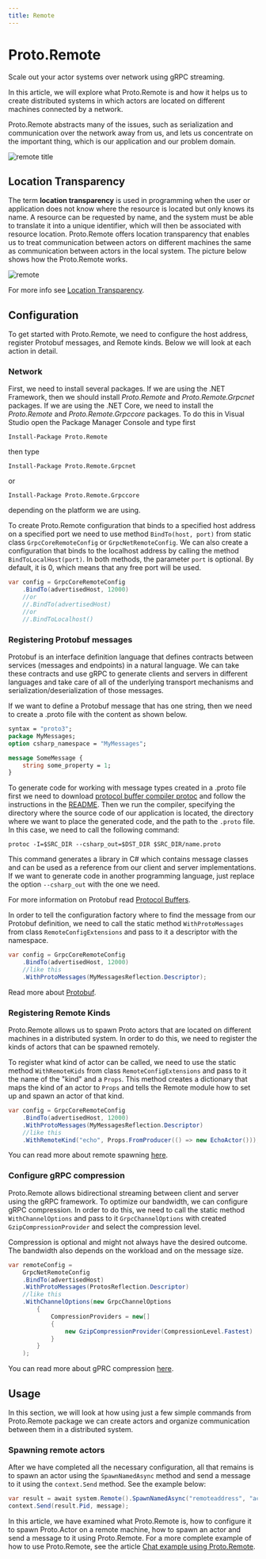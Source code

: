 ```yaml
---
title: Remote
---
```


# Proto.Remote

Scale out your actor systems over network using gRPC streaming.

In this article, we will explore what Proto.Remote is and how it helps us to create distributed systems in which actors are located on different machines connected by a network.

Proto.Remote abstracts many of the issues, such as serialization and communication over the network away from us, and lets us concentrate on the important thing, which is our application and our problem domain.

![remote title](images/Remote-2-blue.png)

## Location Transparency

The term **location transparency** is used in programming when the user or application does not know where the resource is located but only knows its name. A resource can be requested by name, and the system must be able to translate it into a unique identifier, which will then be associated with resource location. Proto.Remote offers location transparency that enables us to treat communication between actors on different machines the same as communication between actors in the local system. The picture below shows how the Proto.Remote works. 

![remote](images/remote.png)

For more info see [Location Transparency](https://proto.actor/docs/location-transparency/).

## Configuration

To get started with Proto.Remote, we need to configure the host address, register Protobuf messages, and Remote kinds. Below we will look at each action in detail.

### Network

First, we need to install several packages. If we are using the .NET Framework, then we should install *Proto.Remote* and *Proto.Remote.Grpcnet* packages. If we are using the .NET Core, we need to install the *Proto.Remote* and *Proto.Remote.Grpccore* packages. To do this in Visual Studio open the Package Manager Console and type first 

`Install-Package Proto.Remote`

then type

`Install-Package Proto.Remote.Grpcnet` 

or

`Install-Package Proto.Remote.Grpccore`

depending on the platform we are using.

To create Proto.Remote configuration that binds to a specified host address on a specified port we need to use method `BindTo(host, port)` from static class `GrpcCoreRemoteConfig` or `GrpcNetRemoteConfig`. We can also create a configuration that binds to the localhost address by calling the method `BindToLocalHost(port)`. In both methods, the parameter `port` is optional. By default, it is 0, which means that any free port will be used.


```csharp
var config = GrpcCoreRemoteConfig
    .BindTo(advertisedHost, 12000)
    //or
    //.BindTo(advertisedHost)
    //or
    //.BindToLocalhost()
```

### Registering Protobuf messages

Protobuf is an interface definition language that defines contracts between services (messages and endpoints) in a natural language. We can take these contracts and use gRPC to generate clients and servers in different languages and take care of all of the underlying transport mechanisms and serialization/deserialization of those messages.

If we want to define a Protobuf message that has one string, then we need to create a .proto file with the content as shown below.

```protobuf
syntax = "proto3";
package MyMessages;
option csharp_namespace = "MyMessages";

message SomeMessage {
    string some_property = 1;
}
```

To generate code for working with message types created in a .proto file first we need to download [protocol buffer compiler protoc](https://developers.google.com/protocol-buffers/docs/downloads) and follow the instructions in the [README](https://github.com/protocolbuffers/protobuf/blob/master/examples/README.md). Then we run the compiler, specifying the directory where the source code of our application is located, the directory where we want to place the generated code, and the path to the `.proto` file. In this case, we need to call the following command: 

`protoc -I=$SRC_DIR --csharp_out=$DST_DIR $SRC_DIR/name.proto`

This command generates a library in C# which contains message classes and can be used as a reference from our client and server implementations. If we want to generate code in another programming language, just replace the option `--csharp_out` with the one we need.

For more information on Protobuf read [Protocol Buffers](https://developers.google.com/protocol-buffers/docs/overview).

In order to tell the configuration factory where to find the message from our Protobuf definition, we need to call the static method `WithProtoMessages` from class `RemoteConfigExtensions` and pass to it a descriptor with the namespace.

```csharp
var config = GrpcCoreRemoteConfig
    .BindTo(advertisedHost, 12000)
    //like this
    .WithProtoMessages(MyMessagesReflection.Descriptor);
```

Read more about [Protobuf](https://proto.actor/docs/serialization/).

### Registering Remote Kinds

Proto.Remote allows us to spawn Proto actors that are located on different machines in a distributed system. In order to do this, we need to register the kinds of actors that can be spawned remotely.

To register what kind of actor can be called, we need to use the static method `WithRemoteKids` from class `RemoteConfigExtensions` and pass to it the name of the "kind" and a `Props`. This method creates a dictionary that maps the kind of an actor to `Props` and tells the Remote module how to set up and spawn an actor of that kind.

```csharp
var config = GrpcCoreRemoteConfig
    .BindTo(advertisedHost, 12000)
    .WithProtoMessages(MyMessagesReflection.Descriptor)
    //like this
    .WithRemoteKind("echo", Props.FromProducer(() => new EchoActor()));
```

You can read more about remote spawning [here](https://proto.actor/docs/remote-spawn/).

### Configure gRPC compression

Proto.Remote allows bidirectional streaming between client and server using the gRPC framework. To optimize our bandwidth, we can configure gRPC compression. In order to do this, we need to call the static method `WithChannelOptions` and pass to it `GrpcChannelOptions` with created `GzipCompressionProvider` and select the compression level.

Compression is optional and might not always have the desired outcome. The bandwidth also depends on the workload and on the message size.

```csharp
var remoteConfig =
    GrpcNetRemoteConfig
    .BindTo(advertisedHost)
    .WithProtoMessages(ProtosReflection.Descriptor)
    //like this
    .WithChannelOptions(new GrpcChannelOptions
        {
            CompressionProviders = new[]
            {
                new GzipCompressionProvider(CompressionLevel.Fastest)
            }
        }
    );
```

You can read more about gPRC compression [here](grpc-compression.md).

## Usage

In this section, we will look at how using just a few simple commands from Proto.Remote package we can create actors and organize communication between them in a distributed system.

### Spawning remote actors

After we have completed all the necessary configuration, all that remains is to spawn an actor using the `SpawnNamedAsync` method and send a message to it using the `context.Send` method. See the example below:

```csharp
var result = await system.Remote().SpawnNamedAsync("remoteaddress", "actor name", "actor kind", timeout);
context.Send(result.Pid, message);
```

In this article, we have examined what Proto.Remote is, how to configure it to spawn Proto.Actor on a remote machine, how to spawn an actor and send a message to it using Proto.Remote. For a more complete example of how to use Proto.Remote, see the article [Chat example using Proto.Remote](https://proto.actor/docs/chatexample/).
